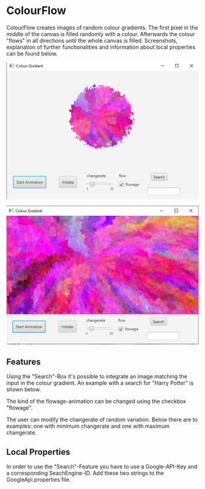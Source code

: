 # ColourFlow

ColourFlow creates images of random colour gradients. The first pixel in the middle of the canvas is filled randomly with a colour. Afterwards the colour "flows" in all directions until the whole canvas is filled. Screenshots, explanation of further functionalities and information about local properties can be found below.


![pictureOfFlow](screenshots/flow.PNG?raw=true "Screenshot during flow")

![pictureReady](screenshots/ready.PNG?raw=true "Screenshot during flow")

## Features
Using the "Search"-Box it's possible to integrate an image matching the input in the colour gradient. An example with a search for "Harry Potter" is shown below.

The kind of the flowage-animation can be changed using the checkbox "flowage". 

The user can modify the changerate of random variation. Below there are to examples: one with minimum changerate and one with maximum changerate. 

## Local Properties
In order to use the "Search"-Feature you have to use a Google-API-Key and a corresponding SeachEngine-ID. Add these two strings to the GoogleApi.properties file.
